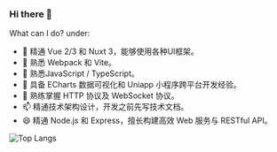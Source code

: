 ### Hi there 👋
What can I do? under:
- 🔭 精通 Vue 2/3 和 Nuxt 3，能够使用各种UI框架。
- 🌱 熟悉 Webpack 和 Vite。
- 👯 熟悉JavaScript / TypeScript。
- 🤔 具备 ECharts 数据可视化和 Uniapp 小程序跨平台开发经验。
- 💬 熟练掌握 HTTP 协议及 WebSocket 协议。
- 📫 精通技术架构设计，开发之前先写技术文档。
- 😄 精通 Node.js 和 Express，擅长构建高效 Web 服务与 RESTful API。

![Top Langs](https://github-readme-stats.vercel.app/api/top-langs/?username=Reset-Sheep&layout=compact&theme=tokyonight)

<!--
**Reset-Sheep/Reset-Sheep** is a ✨ _special_ ✨ repository because its `README.md` (this file) appears on your GitHub profile.

Here are some ideas to get you started:

-->
